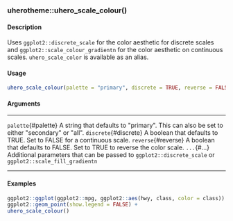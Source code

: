 ### uherotheme::uhero_scale_colour()

#### Description

Uses `ggplot2::discrete_scale` for the color aesthetic for discrete
scales and `ggplot2::scale_colour_gradientn` for the color aesthetic on
continuous scales. `uhero_scale_color` is available as an alias.

#### Usage

``` R
uhero_scale_colour(palette = "primary", discrete = TRUE, reverse = FALSE, ...)
```

#### Arguments

  ----------------------- ----------------------------------------------------------------------------------------------------------
  `palette`{#palette}     A string that defaults to \"primary\". This can also be set to either \"secondary\" or \"all\".
  `discrete`{#discrete}   A boolean that defaults to TRUE. Set to FALSE for a continuous scale.
  `reverse`{#reverse}     A boolean that defaults to FALSE. Set to TRUE to reverse the color scale.
  `...`{#...}             Additional parameters that can be passed to `ggplot2::discrete_scale` or `ggplot2::scale_fill_gradientn`
  ----------------------- ----------------------------------------------------------------------------------------------------------

#### Examples

``` R
ggplot2::ggplot(ggplot2::mpg, ggplot2::aes(hwy, class, color = class)) +
ggplot2::geom_point(show.legend = FALSE) +
uhero_scale_colour()
```
